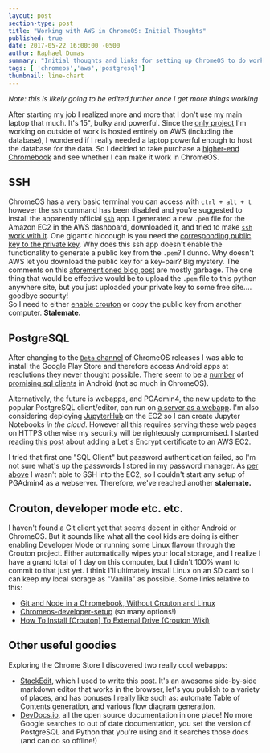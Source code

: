 ```yaml
---
layout: post
section-type: post
title: "Working with AWS in ChromeOS: Initial Thoughts"
published: true
date: 2017-05-22 16:00:00 -0500
author: Raphael Dumas
summary: "Initial thoughts and links for setting up ChromeOS to do work on a project hosted in AWS"
tags: [ 'chromeos','aws','postgresql']
thumbnail: line-chart  
---
```


*Note: this is likely going to be edited further once I get more things working*

After starting my job I realized more and more that I don't use my main laptop that much. It's 15", bulky and powerful. Since the [only project](https://github.com/CivicTechTO/ttc_subway_times) I'm working on outside of work is hosted entirely on AWS (including the database), I wondered if I really needed a laptop powerful enough to host the database for the data. So I decided to take purchase a [higher-end Chromebook](https://www.asus.com/us/2-in-1-PCs/ASUS-Chromebook-Flip-C302CA/) and see whether I can make it work in ChromeOS. 

## SSH 
ChromeOS has a very basic terminal you can access with `ctrl + alt + t` however the `ssh` command has been disabled and you're suggested to install the apparently official [`ssh`](https://chrome.google.com/webstore/detail/secure-shell/pnhechapfaindjhompbnflcldabbghjo?utm_source=chrome-app-launcher-search) app.
I generated a new `.pem` file for the Amazon EC2 in the AWS dashboard, downloaded it, and tried to make [`ssh` work with it](http://www.mattburns.co.uk/blog/2012/11/15/connecting-to-ec2-from-chromes-secure-shell-using-only-a-pem-file/). One gigantic hiccough is you need the [corresponding public key to the private key](https://chromium.googlesource.com/apps/libapps/+/master/nassh/doc/FAQ.md#Can-I-connect-using-a-public-key-pair-or-certificate). Why does this ssh app doesn't enable the functionality to generate a public key from the `.pem`? I dunno. Why doesn't AWS let you download the public key for a key-pair? Big mystery.  The comments on this [aforementioned blog post](http://www.mattburns.co.uk/blog/2012/11/15/connecting-to-ec2-from-chromes-secure-shell-using-only-a-pem-file/) are mostly garbage. The one thing that would be effective would be to upload the `.pem` file to this python anywhere site, but you just uploaded your private key to some free site.... goodbye security!   
So I need to either [enable crouton]() or copy the public key from another computer. **Stalemate.**

## PostgreSQL
After changing to the [`Beta` channel](https://www.reddit.com/r/chromeos/comments/63vh3s/asus_chromebook_c302_had_android_app_support_and/dfxkli4/?st=j30m5kk8&sh=bc51a6f7) of ChromeOS releases I was able to install the Google Play Store and therefore access Android apps at resolutions they never thought possible. There seem to be a [number](https://play.google.com/store/search?q=sql+client&c=apps) of [promising sql clients](https://play.google.com/store/apps/details?id=de.mxapplications.sqlclient) in Android (not so much in ChromeOS). 

Alternatively, the future is webapps, and PGAdmin4, the new update to the popular PostgreSQL client/editor, can run on [a server as a webapp](https://www.pgadmin.org/docs/pgadmin4/1.x/server_deployment.html). I'm also considering deploying [JupyterHub](https://jupyterhub.readthedocs.io/en/latest/) on the EC2 so I can create Jupyter Notebooks *in the cloud*. However all this requires serving these web pages on HTTPS otherwise my security will be righteously compromised. I started reading [this post](https://www.mitchcanter.com/lets-encrypt-ssl-amazon-aws/) about adding a Let's Encrypt certificate to an AWS EC2. 

I tried that first one "SQL Client" but password authentication failed, so I'm not sure what's up the passwords I stored in my password manager. As [per above](#ssh) I wasn't able to SSH into the EC2, so I couldn't start any setup of PGAdmin4 as a webserver. Therefore, we've reached another **stalemate.**

## Crouton, developer mode etc. etc.
I haven't found a Git client yet that seems decent in either Android or ChromeOS. But it sounds like what all the cool kids are doing is either enabling Developer Mode or running some Linux flavour through the Crouton project.  Either automatically wipes your local storage, and I realize I have a grand total of 1 day on this computer, but I didn't 100% want to commit to that just yet. I think I'll ultimately install Linux on an SD card so I can keep my local storage as "Vanilla" as possible. Some links relative to this:
 - [Git and Node in a Chromebook, Without Crouton and Linux](http://techintranslation.com/git-python-and-node-on-a-toshiba-chromebook-without-crouton-or-linux/)  
 - [Chromeos-developer-setup](http://afaqurk.github.io/chromeos-developer-setup/)  (so many options!)
 - [How To Install [Crouton] To External Drive (Crouton Wiki)](https://github.com/dnschneid/crouton/wiki/How-To-Install-To-External-Drive)

## Other useful goodies 

Exploring the Chrome Store I discovered two really cool webapps: 
- [StackEdit](https://stackedit.io/), which I used to write this post. It's an awesome side-by-side markdown editor that works in the browser, let's you publish to a variety of places, and has bonuses I really like such as: automate Table of Contents generation, and various flow diagram generation.
- [DevDocs.io](https://DevDocs.io), all the open source documentation in one place! No more Google searches to out of date documentation, you set the version of PostgreSQL and Python that you're using and it searches those docs (and can do so offline!) 
